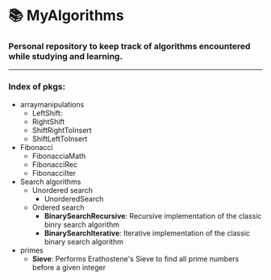 # 📚 MyAlgorithms
### Personal repository to keep track of algorithms encountered while studying and learning.
***

### Index of pkgs:
* arraymanipulations
  * LeftShift: 
  * RightShift
  * ShiftRightToInsert
  * ShiftLeftToInsert
* Fibonacci
  * FibonacciaMath
  * FibonacciRec
  * FibonacciIter
* Search algorithms
  * Unordered search
    * UnorderedSearch
  * Ordered search
    * **BinarySearchRecursive**: Recursive implementation of the classic binry search algorithm
    * **BinarySearchIterative**: Iterative implementation of the classic binary search algorithm
 * primes
   * **Sieve**: Performs Erathostene's Sieve to find all prime numbers before a given integer
   
